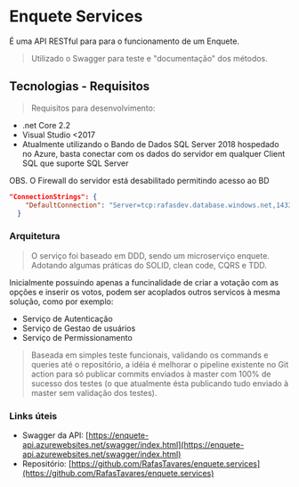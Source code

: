 # Enquete Services

É uma API	RESTful	para para o funcionamento de um Enquete.

> Utilizado o Swagger para teste e "documentação" dos métodos.

## Tecnologias - Requisitos

> Requisitos para desenvolvimento:
* .net Core 2.2
* Visual Studio <2017
* Atualmente utilizando o Bando de Dados SQL Server 2018 hospedado no Azure, basta conectar com os dados do servidor em qualquer Client SQL que suporte SQL Server 

OBS. O Firewall do servidor está desabilitado permitindo acesso ao BD

``` JSON
"ConnectionStrings": {
    "DefaultConnection": "Server=tcp:rafasdev.database.windows.net,1433;Database=DB_ENQUETE; Uid=system; Pwd=A@q1w2e3r4t5; MultipleActiveResultSets=True; Min Pool Size=100; Max Pool Size=3000; Pooling=true;"
  }
```

### Arquitetura
> O serviço foi baseado em DDD, sendo um microserviço enquete. Adotando algumas práticas do SOLID, clean code, CQRS e TDD.

Inicialmente possuindo apenas a funcinalidade de criar a votação com as opções e inserir os votos, podem ser acoplados outros servicos à mesma solução, como por exemplo:

* Serviço de Autenticação
* Serviço de Gestao de usuários
* Serviço de Permissionamento

> Baseada em simples teste funcionais, validando os commands e queries até o repositório, a idéia é melhorar o pipeline existente no Git action para só publicar commits enviados à master com 100% de sucesso dos testes (o que atualmente ésta publicando tudo enviado à master sem validação dos testes).
 
### Links úteis
* Swagger da API: [https://enquete-api.azurewebsites.net/swagger/index.html](https://enquete-api.azurewebsites.net/swagger/index.html)
* Repositório: [https://github.com/RafasTavares/enquete.services](https://github.com/RafasTavares/enquete.services)
